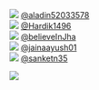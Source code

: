 
 ![](http://abs.twimg.com/sticky/default_profile_images/default_profile_normal.png) [@aladin52033578](https://twitter.com/aladin52033578)<br>![](http://pbs.twimg.com/profile_images/1311769293227323392/gunrBmqC_normal.jpg) [@Hardik1496](https://twitter.com/Hardik1496)<br>![](http://pbs.twimg.com/profile_images/1412794454272921604/7wpYPZCU_normal.jpg) [@believeInJha](https://twitter.com/believeInJha)<br>![](http://pbs.twimg.com/profile_images/1374026984389447682/VBZPOiWB_normal.jpg) [@jainaayush01](https://twitter.com/jainaayush01)<br>![](http://pbs.twimg.com/profile_images/1409746115331715073/P06HQBOi_normal.jpg) [@sanketn35](https://twitter.com/sanketn35)<br> 

![](https://visitor-badge.laobi.icu/badge?page_id=ponder)
